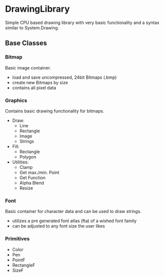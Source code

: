 # DrawingLibrary
Simple CPU based drawing library with very basic functionality and a syntax similar to System.Drawing.

## Base Classes
### Bitmap
Basic image container.
- load and save uncompressed, 24bit Bitmaps (.bmp)
- create new Bitmaps by size
- contains all pixel data

### Graphics
Contains basic drawing functionality for bitmaps.
- Draw:
  - Line
  - Rectangle
  - Image
  - Strings
- Fill:
  - Rectangle
  - Polygon
- Utilities:
  - Clamp
  - Get max./min. Point
  - Get Function
  - Alpha Blend
  - Resize

### Font
Basic container for character data and can be used to draw strings.
- utilizes a pre generated font atlas (fta) of a wished font family
- can be adjusted to any font size the user likes

### Primitives
- Color
- Pen
- PointF
- RectangleF
- SizeF
